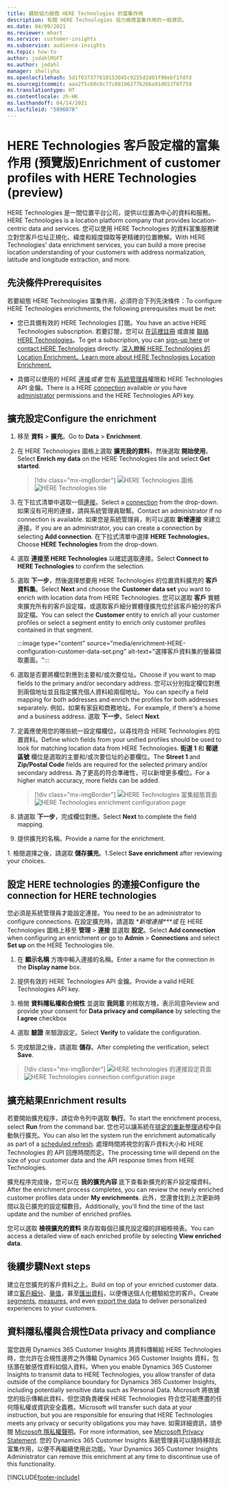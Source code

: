 ```yaml
---
title: 藉助協力廠商 HERE Technologies 的富集作用
description: 有關 HERE Technologies 協力廠商富集作用的一般資訊。
ms.date: 04/09/2021
ms.reviewer: mhart
ms.service: customer-insights
ms.subservice: audience-insights
ms.topic: how-to
author: jodahlMSFT
ms.author: jodahl
manager: shellyha
ms.openlocfilehash: 5d1f037377010153045c9255d2d01f98ebf1fdfd
ms.sourcegitcommit: aaa275c60c0c77c88196277b266a91d653f8f759
ms.translationtype: HT
ms.contentlocale: zh-HK
ms.lasthandoff: 04/14/2021
ms.locfileid: "5896078"
---
```

# <a name="enrichment-of-customer-profiles-with-here-technologies-preview"></a><span data-ttu-id="2e083-103">HERE Technologies 客戶設定檔的富集作用 (預覽版)</span><span class="sxs-lookup"><span data-stu-id="2e083-103">Enrichment of customer profiles with HERE Technologies (preview)</span></span>

<span data-ttu-id="2e083-104">HERE Technologies 是一間位置平台公司，提供以位置為中心的資料和服務。</span><span class="sxs-lookup"><span data-stu-id="2e083-104">HERE Technologies is a location platform company that provides location-centric data and services.</span></span> <span data-ttu-id="2e083-105">您可以使用 HERE Technologies 的資料富集服務建立對您客戶位址正規化、緯度和經度擷取等更精確的位置瞭解。</span><span class="sxs-lookup"><span data-stu-id="2e083-105">With HERE Technologies' data enrichment services, you can build a more precise location understanding of your customers with address normalization, latitude and longitude extraction, and more.</span></span>

## <a name="prerequisites"></a><span data-ttu-id="2e083-106">先決條件</span><span class="sxs-lookup"><span data-stu-id="2e083-106">Prerequisites</span></span>

<span data-ttu-id="2e083-107">若要組態 HERE Technologies 富集作用，必須符合下列先決條件：</span><span class="sxs-lookup"><span data-stu-id="2e083-107">To configure HERE Technologies enrichments, the following prerequisites must be met:</span></span>

- <span data-ttu-id="2e083-108">您已具備有效的 HERE Technologies 訂閱。</span><span class="sxs-lookup"><span data-stu-id="2e083-108">You have an active HERE Technologies subscription.</span></span> <span data-ttu-id="2e083-109">若要訂閱，您可以 [在這裡註冊](https://developer.here.com/sign-up?utm_medium=referral&utm_source=Microsoft-Dynamics-CI&create=Freemium-Basic) 或直接 [聯絡 HERE Technologies](https://developer.here.com/help?utm_medium=referral&utm_source=Microsoft-Dynamics-CI#how-can-we-help-you)。</span><span class="sxs-lookup"><span data-stu-id="2e083-109">To get a subscription, you can [sign-up here](https://developer.here.com/sign-up?utm_medium=referral&utm_source=Microsoft-Dynamics-CI&create=Freemium-Basic) or [contact HERE Technologies](https://developer.here.com/help?utm_medium=referral&utm_source=Microsoft-Dynamics-CI#how-can-we-help-you) directly.</span></span> [<span data-ttu-id="2e083-110">深入瞭解 HERE Technologies 的 Location Enrichment。</span><span class="sxs-lookup"><span data-stu-id="2e083-110">Learn more about HERE Technologies Location Enrichment.</span></span>](https://developer.here.com/location-enrichment?cid=Dev-MicrosoftDynamics-DB-0-Dev-&utm_source=MicrosoftDynamics&utm_medium=referral&utm_campaign=Online_Dev_ReferralMicrosoft)

- <span data-ttu-id="2e083-111">具備可以使用的 HERE [連接](connections.md)*或者* 您有 [系統管理員](permissions.md#administrator)權限和 HERE Technologies API 金鑰。</span><span class="sxs-lookup"><span data-stu-id="2e083-111">There is a HERE [connection](connections.md) available *or* you have [administrator](permissions.md#administrator) permissions and the HERE Technologies API key.</span></span>

## <a name="configure-the-enrichment"></a><span data-ttu-id="2e083-112">擴充設定</span><span class="sxs-lookup"><span data-stu-id="2e083-112">Configure the enrichment</span></span>

1. <span data-ttu-id="2e083-113">移至 **資料** > **擴充**。</span><span class="sxs-lookup"><span data-stu-id="2e083-113">Go to **Data** > **Enrichment**.</span></span> 

1. <span data-ttu-id="2e083-114">在 HERE Technologies 圖格上選取 **擴充我的資料**，然後選取 **開始使用**。</span><span class="sxs-lookup"><span data-stu-id="2e083-114">Select **Enrich my data** on the HERE Technologies tile and select **Get started**.</span></span>

   > [!div class="mx-imgBorder"]
   > <span data-ttu-id="2e083-115">![HERE Technologies 圖格](media/HERE-tile.png "HERE Technologies 圖格")</span><span class="sxs-lookup"><span data-stu-id="2e083-115">![HERE Technologies tile](media/HERE-tile.png "HERE Technologies tile")</span></span>

1. <span data-ttu-id="2e083-116">在下拉式清單中選取一個[連接](connections.md)。</span><span class="sxs-lookup"><span data-stu-id="2e083-116">Select a [connection](connections.md) from the drop-down.</span></span> <span data-ttu-id="2e083-117">如果沒有可用的連接，請與系統管理員聯繫。</span><span class="sxs-lookup"><span data-stu-id="2e083-117">Contact  an administrator if no connection is available.</span></span> <span data-ttu-id="2e083-118">如果您是系統管理員，則可以選取 **新增連接** 來建立連接。</span><span class="sxs-lookup"><span data-stu-id="2e083-118">If you are an administrator, you can create a connection by selecting **Add connection**.</span></span> <span data-ttu-id="2e083-119">在下拉式清單中選擇 **HERE Technologies**。</span><span class="sxs-lookup"><span data-stu-id="2e083-119">Choose **HERE Technologies** from the drop-down.</span></span> 

1. <span data-ttu-id="2e083-120">選取 **連接至 HERE Technologies** 以確認選取連接。</span><span class="sxs-lookup"><span data-stu-id="2e083-120">Select **Connect to HERE Technologies** to confirm the selection.</span></span>

1.  <span data-ttu-id="2e083-121">選取 **下一步**，然後選擇想要用 HERE Technologies 的位置資料擴充的 **客戶資料集**。</span><span class="sxs-lookup"><span data-stu-id="2e083-121">Select **Next** and choose the **Customer data set** you want to enrich with location data from HERE Technologies.</span></span> <span data-ttu-id="2e083-122">您可以選取 **客戶** 實體來擴充所有的客戶設定檔，或選取客戶細分實體僅擴充位於該客戶細分的客戶設定檔。</span><span class="sxs-lookup"><span data-stu-id="2e083-122">You can select the **Customer** entity to enrich all your customer profiles or select a segment entity to enrich only customer profiles contained in that segment.</span></span>

    :::image type="content" source="media/enrichment-HERE-configuration-customer-data-set.png" alt-text="選擇客戶資料集的螢幕擷取畫面。":::

1. <span data-ttu-id="2e083-124">選取是否要將欄位對應到主要和/或次要位址。</span><span class="sxs-lookup"><span data-stu-id="2e083-124">Choose if you want to map fields to the primary and/or secondary address.</span></span> <span data-ttu-id="2e083-125">您可以分別指定欄位對應到兩個地址並且指定擴充個人資料給兩個地址。</span><span class="sxs-lookup"><span data-stu-id="2e083-125">You can specify a field mapping for both addresses and enrich the profiles for both addresses separately.</span></span> <span data-ttu-id="2e083-126">例如，如果有家庭和商務地址。</span><span class="sxs-lookup"><span data-stu-id="2e083-126">For example, if there's a home and a business address.</span></span> <span data-ttu-id="2e083-127">選取 **下一步**。</span><span class="sxs-lookup"><span data-stu-id="2e083-127">Select **Next**.</span></span>

1. <span data-ttu-id="2e083-128">定義應使用您的哪些統一設定檔欄位，以尋找符合 HERE Technologies 的位置資料。</span><span class="sxs-lookup"><span data-stu-id="2e083-128">Define which fields from your unified profiles should be used to look for matching location data from HERE Technologies.</span></span> <span data-ttu-id="2e083-129">**街道 1** 和 **郵遞區號** 欄位是選取的主要和/或次要位址的必要欄位。</span><span class="sxs-lookup"><span data-stu-id="2e083-129">The **Street 1** and **Zip/Postal Code** fields are required for the selected primary and/or secondary address.</span></span> <span data-ttu-id="2e083-130">為了更高的符合準確性，可以新增更多欄位。</span><span class="sxs-lookup"><span data-stu-id="2e083-130">For a higher match accuracy, more fields can be added.</span></span>

   > [!div class="mx-imgBorder"]
   > <span data-ttu-id="2e083-131">![HERE Technologies 富集組態頁面](media/enrichment-HERE-configuration.png "HERE Technologies 富集組態頁面")</span><span class="sxs-lookup"><span data-stu-id="2e083-131">![HERE Technologies enrichment configuration page](media/enrichment-HERE-configuration.png "HERE Technologies enrichment configuration page")</span></span>

1. <span data-ttu-id="2e083-132">請選取 **下一步**，完成欄位對應。</span><span class="sxs-lookup"><span data-stu-id="2e083-132">Select **Next** to complete the field mapping.</span></span>

1. <span data-ttu-id="2e083-133">提供擴充的名稱。</span><span class="sxs-lookup"><span data-stu-id="2e083-133">Provide a name for the enrichment.</span></span> 

<span data-ttu-id="2e083-134">1. 檢閱選擇之後，請選取 **儲存擴充**。</span><span class="sxs-lookup"><span data-stu-id="2e083-134">1.Select **Save enrichment** after reviewing your choices.</span></span>

## <a name="configure-the-connection-for-here-technologies"></a><span data-ttu-id="2e083-135">設定 HERE technologies 的連接</span><span class="sxs-lookup"><span data-stu-id="2e083-135">Configure the connection for HERE technologies</span></span> 

<span data-ttu-id="2e083-136">您必須是系統管理員才能設定連接。</span><span class="sxs-lookup"><span data-stu-id="2e083-136">You need to be an administrator to configure connections.</span></span> <span data-ttu-id="2e083-137">在設定擴充時，請選取 \**新增連接\*\*\*或* 在 HERE Technologies 圖格上移至 **管理** > **連接** 並選取 **設定**。</span><span class="sxs-lookup"><span data-stu-id="2e083-137">Select **Add connection** when configuring an enrichment *or* go to **Admin** > **Connections** and select **Set up** on the HERE Technologies tile.</span></span>

1. <span data-ttu-id="2e083-138">在 **顯示名稱** 方塊中輸入連接的名稱。</span><span class="sxs-lookup"><span data-stu-id="2e083-138">Enter a name for the connection in the **Display name** box.</span></span>

1. <span data-ttu-id="2e083-139">提供有效的 HERE Technologies API 金鑰。</span><span class="sxs-lookup"><span data-stu-id="2e083-139">Provide a valid HERE Technologies API key.</span></span>

1. <span data-ttu-id="2e083-140">檢閱 **資料隱私權和合規性** 並選取 **我同意** 的核取方塊，表示同意</span><span class="sxs-lookup"><span data-stu-id="2e083-140">Review and provide your consent for **Data privacy and compliance** by selecting the **I agree** checkbox</span></span>

1. <span data-ttu-id="2e083-141">選取 **驗證** 來驗證設定。</span><span class="sxs-lookup"><span data-stu-id="2e083-141">Select **Verify** to validate the configuration.</span></span>

1. <span data-ttu-id="2e083-142">完成驗證之後，請選取 **儲存**。</span><span class="sxs-lookup"><span data-stu-id="2e083-142">After completing the verification, select **Save**.</span></span>

> [!div class="mx-imgBorder"]
   > <span data-ttu-id="2e083-143">![HERE technologies 的連接設定頁面](media/enrichment-HERE-connection.png "HERE technologies 的連接設定頁面")</span><span class="sxs-lookup"><span data-stu-id="2e083-143">![HERE Technologies connection configuration page](media/enrichment-HERE-connection.png "HERE Technologies connection configuration page")</span></span>

## <a name="enrichment-results"></a><span data-ttu-id="2e083-144">擴充結果</span><span class="sxs-lookup"><span data-stu-id="2e083-144">Enrichment results</span></span>

<span data-ttu-id="2e083-145">若要開始擴充程序，請從命令列中選取 **執行**。</span><span class="sxs-lookup"><span data-stu-id="2e083-145">To start the enrichment process, select **Run** from the command bar.</span></span> <span data-ttu-id="2e083-146">您也可以讓系統在[排定的重新整理](system.md#schedule-tab)過程中自動執行擴充。</span><span class="sxs-lookup"><span data-stu-id="2e083-146">You can also let the system run the enrichment automatically as part of a [scheduled refresh](system.md#schedule-tab).</span></span> <span data-ttu-id="2e083-147">處理時間將視您的客戶資料大小和 HERE Technologies 的 API 回應時間而定。</span><span class="sxs-lookup"><span data-stu-id="2e083-147">The processing time will depend on the size of your customer data and the API response times from HERE Technologies.</span></span>

<span data-ttu-id="2e083-148">擴充程序完成後，您可以在 **我的擴充內容** 底下查看新擴充的客戶設定檔資料。</span><span class="sxs-lookup"><span data-stu-id="2e083-148">After the enrichment process completes, you can review the newly enriched customer profiles data under **My enrichments**.</span></span> <span data-ttu-id="2e083-149">此外，您還會找到上次更新時間以及已擴充的設定檔數目。</span><span class="sxs-lookup"><span data-stu-id="2e083-149">Additionally, you'll find the time of the last update and the number of enriched profiles.</span></span>

<span data-ttu-id="2e083-150">您可以選取 **檢視擴充的資料** 來存取每個已擴充設定檔的詳細檢視表。</span><span class="sxs-lookup"><span data-stu-id="2e083-150">You can access a detailed view of each enriched profile by selecting **View enriched data**.</span></span>

## <a name="next-steps"></a><span data-ttu-id="2e083-151">後續步驟</span><span class="sxs-lookup"><span data-stu-id="2e083-151">Next steps</span></span>

<span data-ttu-id="2e083-152">建立在您擴充的客戶資料之上。</span><span class="sxs-lookup"><span data-stu-id="2e083-152">Build on top of your enriched customer data.</span></span> <span data-ttu-id="2e083-153">建立[客戶細分](segments.md)、[量值](measures.md)，甚至[匯出資料](export-destinations.md)，以便傳送個人化體驗給您的客戶。</span><span class="sxs-lookup"><span data-stu-id="2e083-153">Create [segments](segments.md), [measures](measures.md), and even [export the data](export-destinations.md) to deliver personalized experiences to your customers.</span></span>

## <a name="data-privacy-and-compliance"></a><span data-ttu-id="2e083-154">資料隱私權與合規性</span><span class="sxs-lookup"><span data-stu-id="2e083-154">Data privacy and compliance</span></span>

<span data-ttu-id="2e083-155">當您啟用 Dynamics 365 Customer Insights 將資料傳輸給 HERE Technologies 時，您允許在合規性邊界之外傳輸 Dynamics 365 Customer Insights 資料，包括潛在敏感性資料如個人資料。</span><span class="sxs-lookup"><span data-stu-id="2e083-155">When you enable Dynamics 365 Customer Insights to transmit data to HERE Technologies, you allow transfer of data outside of the compliance boundary for Dynamics 365 Customer Insights, including potentially sensitive data such as Personal Data.</span></span> <span data-ttu-id="2e083-156">Microsoft 將依據您的指示傳輸此資料，但您須負責確保 HERE Technologies 符合您可能應盡的任何隱私權或資訊安全義務。</span><span class="sxs-lookup"><span data-stu-id="2e083-156">Microsoft will transfer such data at your instruction, but you are responsible for ensuring that HERE Technologies meets any privacy or security obligations you may have.</span></span> <span data-ttu-id="2e083-157">如需詳細資訊，請參閱 [Microsoft 隱私權聲明](https://go.microsoft.com/fwlink/?linkid=396732)。</span><span class="sxs-lookup"><span data-stu-id="2e083-157">For more information, see [Microsoft Privacy Statement](https://go.microsoft.com/fwlink/?linkid=396732).</span></span>
<span data-ttu-id="2e083-158">您的 Dynamics 365 Customer Insights 系統管理員可以隨時移除此富集作用，以便不再繼續使用此功能。</span><span class="sxs-lookup"><span data-stu-id="2e083-158">Your Dynamics 365 Customer Insights Administrator can remove this enrichment at any time to discontinue use of this functionality.</span></span>


[!INCLUDE[footer-include](../includes/footer-banner.md)]
